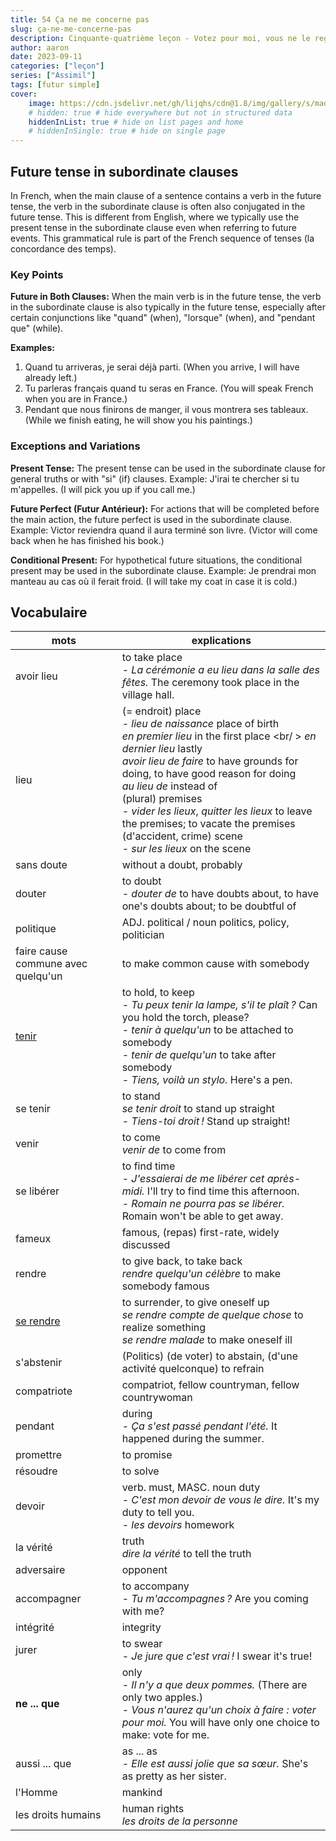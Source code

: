 ```yaml
---
title: 54 Ça ne me concerne pas
slug: ça-ne-me-concerne-pas
description: Cinquante-quatrième leçon - Votez pour moi, vous ne le regretterez pas...
author: aaron
date: 2023-09-11
categories: ["leçon"]
series: ["Assimil"]
tags: [futur simple]
cover: 
    image: https://cdn.jsdelivr.net/gh/lijqhs/cdn@1.8/img/gallery/s/maddi-bazzocco--Wi2owaQcH8-unsplash.jpg
    # hidden: true # hide everywhere but not in structured data
    hiddenInList: true # hide on list pages and home
    # hiddenInSingle: true # hide on single page
---
```



## Future tense in subordinate clauses

In French, when the main clause of a sentence contains a verb in the future tense, the verb in the subordinate clause is often also conjugated in the future tense. This is different from English, where we typically use the present tense in the subordinate clause even when referring to future events. This grammatical rule is part of the French sequence of tenses (la concordance des temps).

### Key Points

**Future in Both Clauses:**
When the main verb is in the future tense, the verb in the subordinate clause is also typically in the future tense, especially after certain conjunctions like "quand" (when), "lorsque" (when), and "pendant que" (while).

**Examples:**
1. Quand tu arriveras, je serai déjà parti. (When you arrive, I will have already left.)
2. Tu parleras français quand tu seras en France. (You will speak French when you are in France.)
3. Pendant que nous finirons de manger, il vous montrera ses tableaux. (While we finish eating, he will show you his paintings.)

### Exceptions and Variations

**Present Tense:**
The present tense can be used in the subordinate clause for general truths or with "si" (if) clauses.
Example: J'irai te chercher si tu m'appelles. (I will pick you up if you call me.)

**Future Perfect (Futur Antérieur):**
For actions that will be completed before the main action, the future perfect is used in the subordinate clause.
Example: Victor reviendra quand il aura terminé son livre. (Victor will come back when he has finished his book.)

**Conditional Present:**
For hypothetical future situations, the conditional present may be used in the subordinate clause.
Example: Je prendrai mon manteau au cas où il ferait froid. (I will take my coat in case it is cold.)



## Vocabulaire

| mots | explications |
| ---- | ------ | 
| avoir lieu | to take place <br/> - *La cérémonie a eu lieu dans la salle des fêtes.* The ceremony took place in the village hall. |
| lieu | (= endroit) place <br/> - *lieu de naissance* place of birth <br/> *en premier lieu* in the first place <br/ > *en dernier lieu* lastly <br/> *avoir lieu de faire* to have grounds for doing, to have good reason for doing <br/> *au lieu de* instead of <br/> (plural) premises <br/> - *vider les lieux*, *quitter les lieux* to leave the premises; to vacate the premises <br/> (d'accident, crime) scene <br/> - *sur les lieux* on the scene |
| sans doute | without a doubt, probably |
| douter | to doubt <br/> - *douter de* to have doubts about, to have one's doubts about; to be doubtful of |
| politique | ADJ. political / noun politics, policy, politician |
| faire cause commune avec quelqu'un | to make common cause with somebody |
| [tenir](https://www.collinsdictionary.com/dictionary/french-english/tenir) | to hold, to keep <br/> - *Tu peux tenir la lampe, s'il te plaît ?* Can you hold the torch, please? <br/> - *tenir à quelqu'un* to be attached to somebody <br/> - *tenir de quelqu'un* to take after somebody <br/> - *Tiens, voilà un stylo.* Here's a pen. |
| se tenir | to stand <br/> *se tenir droit* to stand up straight <br/> - *Tiens-toi droit !* Stand up straight! |
| venir | to come <br/> *venir de* to come from |
| se libérer | to find time <br/> - *J'essaierai de me libérer cet après-midi.* I'll try to find time this afternoon. <br/> - *Romain ne pourra pas se libérer.* Romain won't be able to get away. |
| fameux | famous, (repas) first-rate, widely discussed |
| rendre | to give back, to take back <br/> *rendre quelqu'un célèbre* to make somebody famous |
| [se rendre](https://www.collinsdictionary.com/dictionary/french-english/se-rendre) | to surrender, to give oneself up <br/> *se rendre compte de quelque chose* to realize something <br/> *se rendre malade* to make oneself ill |
| s'abstenir | (Politics) (de voter) to abstain, (d'une activité quelconque) to refrain |
| compatriote | compatriot, fellow countryman, fellow countrywoman |
| pendant | during <br/> - *Ça s'est passé pendant l'été.* It happened during the summer. |
| promettre | to promise |
| résoudre | to solve |
| devoir | verb. must, MASC. noun duty <br/> - *C'est mon devoir de vous le dire.* It's my duty to tell you. <br/> - *les devoirs* homework |
| la vérité | truth <br/> *dire la vérité* to tell the truth |
| adversaire | opponent |
| accompagner | to accompany <br/> - *Tu m'accompagnes ?* Are you coming with me? |
| intégrité | integrity |
| jurer | to swear <br/> - *Je jure que c'est vrai !* I swear it's true! |
| **ne ... que** | only <br/> - *Il n'y a que deux pommes.* (There are only two apples.) <br/> - *Vous n'aurez qu'un choix à faire : voter pour moi.* You will have only one choice to make: vote for me. |
| aussi ... que | as ... as <br/> - *Elle est aussi jolie que sa sœur.* She's as pretty as her sister. |
| l'Homme | mankind | 
| les droits humains | human rights <br/> *les droits de la personne* |
